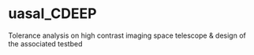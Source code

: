 # uasal_CDEEP
Tolerance analysis on high contrast imaging space telescope &amp; design of the associated testbed
